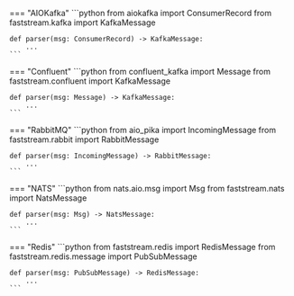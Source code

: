 === "AIOKafka"
    ```python
    from aiokafka import ConsumerRecord
    from faststream.kafka import KafkaMessage

    def parser(msg: ConsumerRecord) -> KafkaMessage:
        ...
    ```

=== "Confluent"
    ```python
    from confluent_kafka import Message
    from faststream.confluent import KafkaMessage

    def parser(msg: Message) -> KafkaMessage:
        ...
    ```

=== "RabbitMQ"
    ```python
    from aio_pika import IncomingMessage
    from faststream.rabbit import RabbitMessage

    def parser(msg: IncomingMessage) -> RabbitMessage:
        ...
    ```

=== "NATS"
    ```python
    from nats.aio.msg import Msg
    from faststream.nats import NatsMessage

    def parser(msg: Msg) -> NatsMessage:
        ...
    ```

=== "Redis"
    ```python
    from faststream.redis import RedisMessage
    from faststream.redis.message import PubSubMessage

    def parser(msg: PubSubMessage) -> RedisMessage:
        ...
    ```
